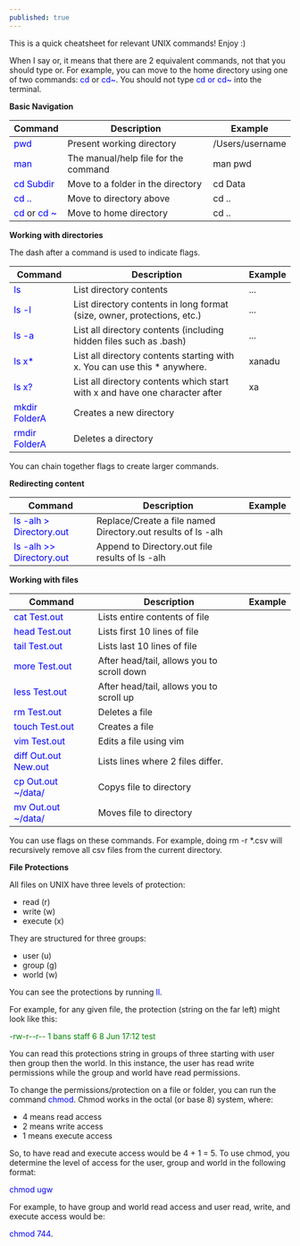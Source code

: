 ```yaml
---
published: true
---
```

This is a quick cheatsheet for relevant UNIX commands! Enjoy :)

When I say or, it means that there are 2 equivalent commands, not that you should type or. For example, you can move to the home directory using one of two commands: <span style="color:blue">cd</span> or <span style="color:blue">cd~</span>. You should not type <span style="color:blue">cd or cd~</span> into the terminal.

**Basic Navigation**

| Command | Description | Example |
|---  |---  |---|
| <span style="color:blue">pwd</span> | Present working directory | /Users/username |
| <span style="color:blue">man</span> | The manual/help file for the command | man pwd |
| <span style="color:blue">cd Subdir</span> | Move to a folder in the directory | cd Data |
| <span style="color:blue">cd ..</span> | Move to directory above | cd .. |
| <span style="color:blue">cd</span> or <span style="color:blue">cd ~</span> | Move to home directory | cd .. |

**Working with directories**

The dash after a command is used to indicate flags.

| Command | Description | Example |
|--------------------------|-----------------------------------------------------------------------------|-----------------|
| <span style="color:blue">ls</span> | List directory contents | ... |
| <span style="color:blue">ls -l</span> | List directory contents in long format (size, owner, protections, etc.) | ... |
| <span style="color:blue">ls -a</span> | List all directory contents (including hidden files such as .bash) | ... |
| <span style="color:blue">ls x*</span> | List all directory contents starting with x. You can use this * anywhere. | xanadu |
| <span style="color:blue">ls x?</span> | List all directory contents which start with x and have one character after | xa |
| <span style="color:blue">mkdir FolderA</span> | Creates a new directory |  |
| <span style="color:blue">rmdir FolderA</span> | Deletes a directory |  |

You can chain together flags to create larger commands.

**Redirecting content**

| Command                  | Description                                                                 | Example         |
|--------------------------|-----------------------------------------------------------------------------|-----------------|
| <span style="color:blue">ls -alh > Directory.out</span>  | Replace/Create a file named Directory.out results of ls -alh                |                 |
| <span style="color:blue">ls -alh >> Directory.out</span> | Append to Directory.out file results of ls -alh                             |                 |

**Working with files**

| Command | Description | Example |
|--------------------------|-----------------------------------------------------------------------------|-----------------|
| <span style="color:blue">cat Test.out</span> | Lists entire contents of file |  |
| <span style="color:blue">head Test.out</span> | Lists first 10 lines of file |  |
| <span style="color:blue">tail Test.out</span> | Lists last 10 lines of file |  |
| <span style="color:blue">more Test.out</span> | After head/tail, allows you to scroll down |  |
| <span style="color:blue">less Test.out</span> | After head/tail, allows you to scroll up |  |
| <span style="color:blue">rm Test.out</span> | Deletes a file |  |
| <span style="color:blue">touch Test.out</span> | Creates a file |  |
| <span style="color:blue">vim Test.out</span> | Edits a file using vim |  |
| <span style="color:blue">diff Out.out New.out</span> | Lists lines where 2 files differ. |  |
| <span style="color:blue">cp Out.out ~/data/</span> | Copys file to directory |  |
| <span style="color:blue">mv Out.out ~/data/</span> | Moves file to directory |  |

You can use flags on these commands. For example, doing rm -r \*.csv will recursively remove all csv files from the current directory.
  
**File Protections**

All files on UNIX have three levels of protection:
- read (r)
- write (w)
- execute (x)

They are structured for three groups:
- user (u)
- group (g)
- world (w)

You can see the protections by running <span style="color:blue">ll</span>.

For example, for any given file, the protection (string on the far left) might look like this:

<span style="color:green">-rw-r--r--	1	bans	staff	6	8	Jun	17:12	test</span>

You can read this protections string in groups of three starting with user then group then the world. In this instance, the user has read write permissions while the group and world have read permissions.

To change the permissions/protection on a file or folder, you can run the command <span style="color:blue">chmod</span>. Chmod works in the octal (or base 8) system, where:
- 4 means read access
- 2 means write access
- 1 means execute access

So, to have read and execute access would be 4 + 1 = 5. To use chmod, you determine the level of access for the user, group and world in the following format:

<span style="color:blue">chmod ugw</span>

For example, to have group and world read access and user read, write, and execute access would be:

<span style="color:blue">chmod 744</span>.